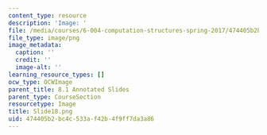 ```yaml
---
content_type: resource
description: 'Image: '
file: /media/courses/6-004-computation-structures-spring-2017/474405b2bc4c533af42b4f9ff7da3a86_Slide18.png
file_type: image/png
image_metadata:
  caption: ''
  credit: ''
  image-alt: ''
learning_resource_types: []
ocw_type: OCWImage
parent_title: 8.1 Annotated Slides
parent_type: CourseSection
resourcetype: Image
title: Slide18.png
uid: 474405b2-bc4c-533a-f42b-4f9ff7da3a86
---
```

